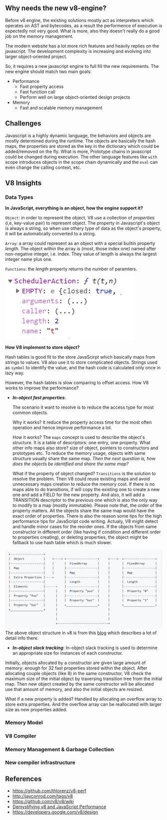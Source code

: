 ## Why needs the new v8-engine?
Before v8 engine, the existing solutions mostly act as interpreters which operates on AST and bytecodes, as a result the performence of execution is expectedly not very good. What is more, also they doesn't really do a good job on the memory management.

The modern website has a lot more rich features and heavily replies on the javascript. The development complexity is increasing and evolving into larger object-oriented project.

So, it requires a new javascript engine to full fill the new requirements. The new engine should match two main goals:
- Performance
    - Fast property access
    - Fast function call
    - Perform well on large object-oriented design projects
- Memory
    - Fast and scalable memory management

## Challenges
Javascript is a highly dynamic language, the behaviors and objects are mostly determined during the runtime. The objects are basically the hash maps, the properties are stored as the key in the dictionary which could be added/removed on the fly. What is more, Prototype chains in javascript could be changed during execution. The other language features like `with` scope introduces objects in the scope chain dynamically and the `eval` can even change the calling context, etc.

## V8 Insights
### Data Types
**In JavaScript, everything is an object, how the engine support it?**

`Object`: in order to represent the object, V8 use a collection of *properties* (i,e, key-value pair) to represent object. The property in Javascript's object is always a string, so when use othery type of data as the object's property, it will be automatically converted to a string. 

`Array`: a array could represent as an object with a special builtin property *length*. The object within the array is (most, those index one) named after non-negative integer, i.e. index. They value of length is always the largest integer name plus one.

`Functions`: the *length* property returns the number of paramters. 

![JS function Length](../img/js-function-length.png)

**How V8 implement to store object?**

Hash tables is good fit to the store JavaScirpt which basically maps from strings to values. V8 also use it to store complicated objects. Strings used as `symbol` to identify the value, and the hash code is calculated only once in lazy way.

However, the hash tables is slow comparing to offset access. How V8 works to improve the performance?

* ***In-object fast properties***:
    
    The scenario it want to resolve is to reduce the access type for most common objects. 
    
    Why it works? It reduce the property access time for the most often operation and hence improve performance a lot.
    
    How it works? The `maps` concept is used to describe the object's structure. It is a table of descriptors: one entry, one property. What other info maps also store? size of object, pointers to constructors and prototypes etc. To reduce the memory usage, objects with same structure usually share the same map. *Then the next question is, how does the objects be identified and share the same map?*  
    
    What if the property of object changed? `Transitions` is the solution to resolve the problem. Then V8 could reuse existing maps and avoid unnecessary maps creation to reduce the memory cost. If there is no maps able to do transitions, if will copy the existing one to create a new one and add a FIELD for the new property. And also, it will add a TRANSITION descriptor to the previous one which is also the only way to modify to a map (mostly immutable). Please note that, the order of the property matters. All the objects share the same map would have the exact order of properties. There is also the reason some tips for the high performance tips for JavaScript code writing. Actualy, V8 might detect and handle minor cases for the reorder ones. If the objects from same constructor in different order (like having if condition and different order to properties creating), or deleting properties, the object might be fallback to use hash table which is much slower.

![Object Structure](../img/v8-object-structure.png)
The above object structure in v8 is from this [blog](https://github.com/thlorenz/v8-perf/blob/master/data-types.md#objects) which describes a lot of detail info there.

* ***In-object slack tracking***:
In-object slack tracking is used to determine an appropriate size for instances of each constructor.

Initially, objects allocated by a constructor are given large amount of memory: enough for 32 fast properties stored within the object. After allocating couple objects (like 8) in the same constructor, V8 check the maximum size of the initial object by traversing transition tree from the initial map. Then new object created by the same constructor will be allocated use that amount of memory, and also the initial objects are resized.

What if a new property is added? Handled by allocating an overflow array to store extra properties. And the overflow array can be reallocated with larger size as new properties added.

### Memory Model

### V8 Compiler

### Memory Management & Garbage Collection

### New compiler infrastructure

## References
- https://github.com/thlorenz/v8-perf
- http://jayconrod.com/tags/v8
- https://github.com/v8/v8/wiki
- [Demystifying v8 and JavaScript Performance](http://thlorenz.com/talks/demystifying-v8/talk.pdf)
- https://developers.google.com/v8/design